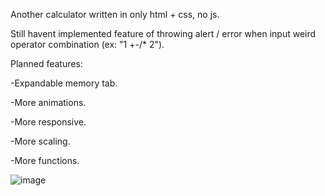 Another calculator written in only html + css, no js.

Still havent implemented feature of throwing alert / error when input weird operator combination (ex: "1 +-/* 2").

Planned features:

-Expandable memory tab.

-More animations.

-More responsive.

-More scaling.

-More functions.

![image](https://user-images.githubusercontent.com/130273473/230830259-2b59f653-7fe1-4cde-af8b-04cc129ebdb3.png)
